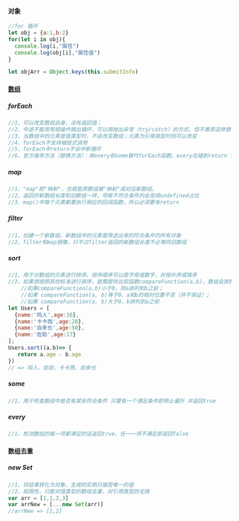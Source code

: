 #### 对象

```js
//for 循环
let obj = {a:1,b:2}
for(let i in obj){
  console.log(i,"属性")
  console.log(obj[i],"属性值")
}

let objArr = Object.keys(this.submitInfo)

```

#### [数组](https://juejin.im/post/5ca96c76f265da24d5070563#heading-1)

##### forEach

```js
//1、可以改变数组自身，没有返回值；
//2、中途不能用常规操作跳出循环，可以用抛出异常（try/catch）的方式，但不推荐这样做
//3、当数组中的元素是值类型时，不会改变数组；元素为引用类型时则可以改变
//4、forEach不支持被链式调用
//5、forEach中return不会中断循环
//6、官方推荐方法（替换方法）：用every和some替代forEach函数。every在碰到return false的时候，中止循环。	  some在碰到return ture的时候，中止循环
```

##### map

```js
//1、"map"即"映射"，也就是原数组被"映射"成对应新数组。
//2、返回的新数组长度和旧数组一样，导致不符合条件的会变成undefined占位
//3、map()中每个元素都要执行相应的回调函数，所以必须要有return
```

##### filter

```js
//1、创建一个新数组，新数组中的元素是筛选出来的符合条件的所有对象
//2、filter和map很像，只不过filter返回的新数组长度不必等同旧数组
```

##### sort

```js
//1、用于对数组的元素进行排序。排序顺序可以是字母或数字，并按升序或降序
//2、如果想按照其他标准进行排序，就需提供比较函数compareFunction(a,b)，数组会按照调用该函数的返回值排序，	即a和b是两个将要比较的元素：
	//如果compareFunction(a,b)小于0，则a排列到b之前；
    //如果 compareFunction(a, b)等于0，a和b的相对位置不变（并不保证）;
    //如果 compareFunction(a, b)大于0，b排列到a之前
let Users = [
  {name:'鸣人',age:16},
  {name:'卡卡西',age:28},
  {name:'自来也',age:50},
  {name:'佐助',age:17}
];
Users.sort((a,b)=> {
   return a.age - b.age
})
// => 鸣人、佐助、卡卡西、自来也
```

##### some

```js
//1、用于检查数组中是否有某些符合条件 只要有一个满足条件即停止遍历 并返回true
```

##### every

```js
//1、检测数组的每一项都满足的话返回true，任一一项不满足即返回false
```

#### 数组去重

##### new Set

```js
//1、将结果转化为对象，生成的实例只接受唯一的值
//2、局限性，只能对值类型的数组去重，对引用类型的无效
var arr = [1,1,2,3]
var arrNew = [...new Set(arr)]
//arrNew => [1,2]
```

